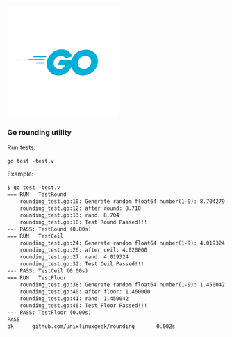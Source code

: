 ![Go rounding utility](https://raw.githubusercontent.com/unixlinuxgeek/logos/main/256x256/go.png)

### Go rounding utility

Run tests:
```shell
go test -test.v
```

Example:
```shell
$ go test -test.v
=== RUN   TestRound
    rounding_test.go:10: Generate random float64 number(1-9): 8.704279
    rounding_test.go:12: after round: 8.710
    rounding_test.go:13: rand: 8.704
    rounding_test.go:18: Test Round Passed!!!
--- PASS: TestRound (0.00s)
=== RUN   TestCeil
    rounding_test.go:24: Generate random float64 number(1-9): 4.019324
    rounding_test.go:26: after ceil: 4.020000
    rounding_test.go:27: rand: 4.019324
    rounding_test.go:32: Test Ceil Passed!!!
--- PASS: TestCeil (0.00s)
=== RUN   TestFloor
    rounding_test.go:38: Generate random float64 number(1-9): 1.450042
    rounding_test.go:40: after floor: 1.460000
    rounding_test.go:41: rand: 1.450042
    rounding_test.go:46: Test Floor Passed!!!
--- PASS: TestFloor (0.00s)
PASS
ok      github.com/unixlinuxgeek/rounding       0.002s
```